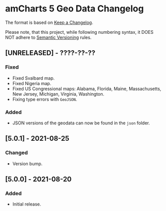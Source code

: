 # amCharts 5 Geo Data Changelog

The format is based on [Keep a Changelog](http://keepachangelog.com/en/1.0.0/).

Please note, that this project, while following numbering syntax, it DOES NOT
adhere to [Semantic Versioning](http://semver.org/spec/v2.0.0.html) rules.

## [UNRELEASED] - ????-??-??

### Fixed
- Fixed Svalbard map.
- Fixed Nigeria map.
- Fixed US Congressional maps: Alabama, Florida, Maine, Massachusetts, New Jersey, Michigan, Virginia, Washington.
- Fixing type errors with `GeoJSON`.

### Added
- JSON versions of the geodata can now be found in the `json` folder.


## [5.0.1] - 2021-08-25

### Changed
- Version bump.


## [5.0.0] - 2021-08-20

### Added
- Initial release.
